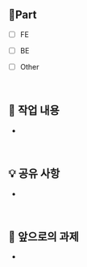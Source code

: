 ## 🔘Part

- [ ] FE

- [ ] BE

- [ ] Other

  <br/>

## 🔎 작업 내용

-

  <br/>

## 💡 공유 사항

- 

<br/>

## 🔧 앞으로의 과제

-

  <br/>

